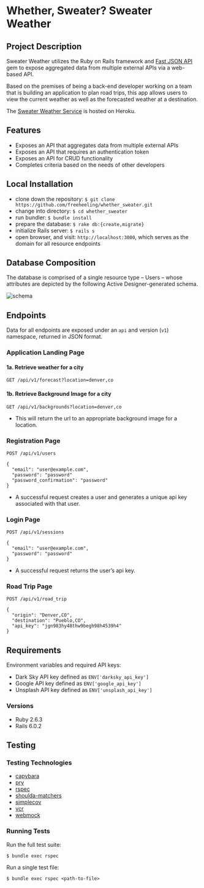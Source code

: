 # Whether, Sweater? Sweater Weather

## Project Description
Sweater Weather utilizes the Ruby on Rails framework and [Fast JSON API](https://github.com/Netflix/fast_jsonapi) gem to expose aggregated data from multiple external APIs via a web-based API.

Based on the premises of being a back-end developer working on a team that is building an application to plan road trips, this app allows users to view the current weather as well as the forecasted weather at a destination.

The [Sweater Weather Service](https://sweater-weather-service.herokuapp.com/) is hosted on Heroku.

## Features
- Exposes an API that aggregates data from multiple external APIs
- Exposes an API that requires an authentication token
- Exposes an API for CRUD functionality
- Completes criteria based on the needs of other developers

## Local Installation

- clone down the repository: `$ git clone https://github.com/freeheeling/whether_sweater.git`
- change into directory: `$ cd whether_sweater`
- run bundler: `$ bundle install`
- prepare the database: `$ rake db:{create,migrate}` 
- initialize Rails server: `$ rails s`
- open browser, and visit: `http://localhost:3000`, which serves as the domain for all resource endpoints

## Database Composition

The database is comprised of a single resource type – Users – whose attributes are depicted by the following Active Designer-generated schema.

![schema](https://user-images.githubusercontent.com/50811220/75908595-ab4db500-5e07-11ea-840d-caa7dd9bd21d.png)

## Endpoints

Data for all endpoints are exposed under an `api` and version (`v1`) namespace, returned in JSON format.

### Application Landing Page

#### 1a. Retrieve weather for a city

```
GET /api/v1/forecast?location=denver,co
```

#### 1b. Retrieve Background Image for a city

```
GET /api/v1/backgrounds?location=denver,co
```
- This will return the url to an appropriate background image for a location.

### Registration Page

```
POST /api/v1/users

{
  "email": "user@example.com",
  "password": "password"
  "password_confirmation": "password"
}
```
- A successful request creates a user and generates a unique api key associated with that user.

### Login Page

```
POST /api/v1/sessions

{
  "email": "user@example.com",
  "password": "password"
}
```

- A successful request returns the user’s api key.

### Road Trip Page

```
POST /api/v1/road_trip

{
  "origin": "Denver,CO",
  "destination": "Pueblo,CO",
  "api_key": "jgn983hy48thw9begh98h4539h4"
}
```

## Requirements
Environment variables and required API keys:
* Dark Sky API key defined as `ENV['darksky_api_key']`
* Google API key defined as `ENV['google_api_key']`
* Unsplash API key defined as `ENV['unsplash_api_key']`

### Versions
- Ruby 2.6.3
- Rails 6.0.2

## Testing

### Testing Technologies
* [capybara](https://github.com/teamcapybara/capybara)
* [pry](https://github.com/pry/pry)
* [rspec](https://github.com/rspec/rspec)
* [shoulda-matchers](https://github.com/thoughtbot/shoulda-matchers)
* [simplecov](https://github.com/colszowka/simplecov)
* [vcr](https://github.com/vcr/vcr)
* [webmock](https://github.com/bblimke/webmock)

### Running Tests
Run the full test suite:
```
$ bundle exec rspec
```

Run a single test file:
```
$ bundle exec rspec <path-to-file>
```
